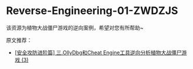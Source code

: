 # Reverse-Engineering-01-ZWDZJS
该资源为植物大战僵尸游戏的逆向案例，希望对您有所帮助~

原文推荐：
- [[安全攻防进阶篇] 三.OllyDbg和Cheat Engine工具逆向分析植物大战僵尸游戏 (3)](https://blog.csdn.net/Eastmount/article/details/107678362)
